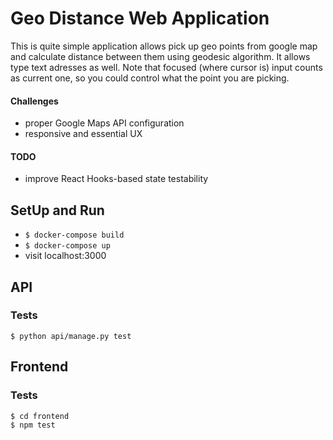 # Geo Distance Web Application
This is quite simple application allows pick up geo points from google map and calculate distance between them using geodesic algorithm.
It allows type text adresses as well. Note that focused (where cursor is) input counts as current one, so you could control what the point you are picking.

#### Challenges
- proper Google Maps API configuration
- responsive and essential UX

#### TODO
- improve React Hooks-based state testability 

## SetUp and Run
- `$ docker-compose build`
- `$ docker-compose up`
- visit localhost:3000

## API
### Tests
`$ python api/manage.py test`

## Frontend
### Tests
```
$ cd frontend
$ npm test
```